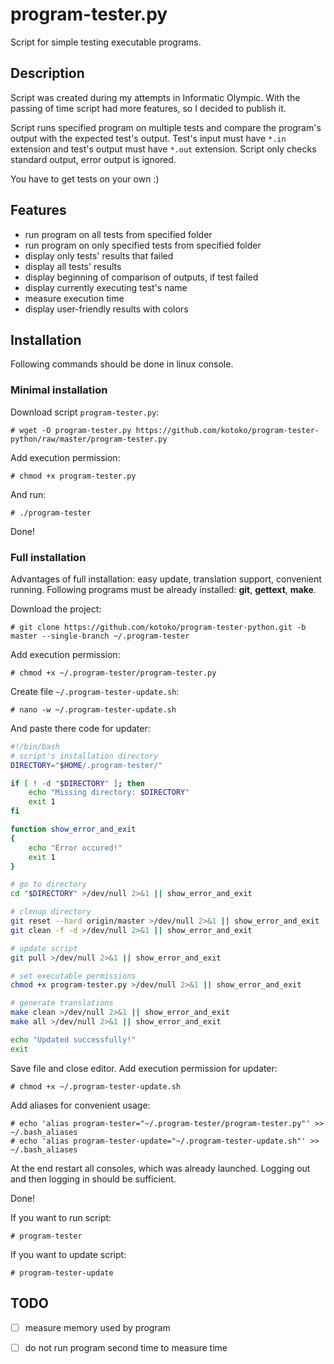# program-tester.py
Script for simple testing executable programs.

## Description
Script was created during my attempts in Informatic Olympic. With the passing of time script had more features, so I decided to publish it.

Script runs specified program on multiple tests and compare the program's output with the expected test's output. Test's input must have `*.in` extension and test's output must have `*.out` extension. Script only checks standard output, error output is ignored.

You have to get tests on your own :)

## Features
* run program on all tests from specified folder
* run program on only specified tests from specified folder
* display only tests' results that failed
* display all tests' results
* display beginning of comparison of outputs, if test failed 
* display currently executing test's name
* measure execution time
* display user-friendly results with colors

## Installation
Following commands should be done in linux console.

### Minimal installation
Download script `program-tester.py`:

    # wget -O program-tester.py https://github.com/kotoko/program-tester-python/raw/master/program-tester.py

Add execution permission:

    # chmod +x program-tester.py

And run:

    # ./program-tester

Done!

### Full installation
Advantages of full installation: easy update, translation support, convenient running. Following programs must be already installed: **git**, **gettext**, **make**.

Download the project:

    # git clone https://github.com/kotoko/program-tester-python.git -b master --single-branch ~/.program-tester

Add execution permission:

    # chmod +x ~/.program-tester/program-tester.py

Create file `~/.program-tester-update.sh`:

    # nano -w ~/.program-tester-update.sh

And paste there code for updater:

```bash
#!/bin/bash
# script's installation directory
DIRECTORY="$HOME/.program-tester/"

if [ ! -d "$DIRECTORY" ]; then
    echo "Missing directory: $DIRECTORY"
    exit 1
fi

function show_error_and_exit
{
    echo "Error occured!"
    exit 1
}

# go to directory
cd "$DIRECTORY" >/dev/null 2>&1 || show_error_and_exit

# clenup directory
git reset --hard origin/master >/dev/null 2>&1 || show_error_and_exit
git clean -f -d >/dev/null 2>&1 || show_error_and_exit

# update script
git pull >/dev/null 2>&1 || show_error_and_exit

# set executable permissions
chmod +x program-tester.py >/dev/null 2>&1 || show_error_and_exit

# generate translations
make clean >/dev/null 2>&1 || show_error_and_exit
make all >/dev/null 2>&1 || show_error_and_exit

echo "Updated successfully!"
exit
```

Save file and close editor. Add execution permission for updater:

    # chmod +x ~/.program-tester-update.sh

Add aliases for convenient usage:

    # echo 'alias program-tester="~/.program-tester/program-tester.py"' >> ~/.bash_aliases
    # echo 'alias program-tester-update="~/.program-tester-update.sh"' >> ~/.bash_aliases

At the end restart all consoles, which was already launched. Logging out and then logging in should be sufficient.

Done!

If you want to run script:

    # program-tester

If you want to update script:

    # program-tester-update

## TODO
- [ ] measure memory used by program
- [ ] do not run program second time to measure time

